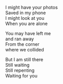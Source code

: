 I might have your photos  
Saved in my phone  
I might look at you  
When you are alone

You may have left me  
and ran away  
From the corner  
where we collided

But I am still there  
Still waiting  
Still repenting  
Waiting for you